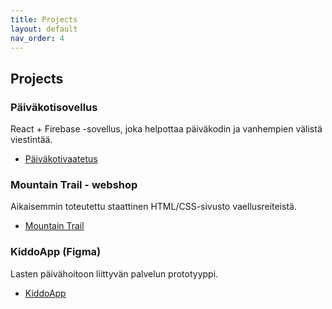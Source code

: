 ```yaml
---
title: Projects
layout: default
nav_order: 4
---
```


## Projects

### Päiväkotisovellus
React + Firebase -sovellus, joka helpottaa päiväkodin ja vanhempien välistä viestintää.
- [Päiväkotivaatetus](lopputyo/index.html)


### Mountain Trail - webshop
Aikaisemmin toteutettu staattinen HTML/CSS-sivusto vaellusreiteistä.
- [Mountain Trail]()

### KiddoApp (Figma)
Lasten päivähoitoon liittyvän palvelun prototyyppi.
- [KiddoApp](https://www.figma.com/design/SLyf7cDkV5dDwTes8TMfD5/KiddoApp?node-id=0-1&t=0pLAvLSoLi2qRnRL-1)